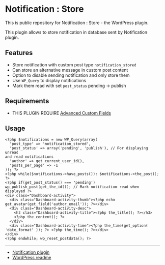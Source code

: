 # Notification : Store

This is public repository for Notification : Store - the WordPress plugin.

This plugin allows to store notification in database sent by Notification plugin.

## Features

* Store notification with custom post type `notification_stored`
* Can store an alternative message in custom post content
* Option to disable sending notification and only store them
* Use `WP_Query` to display notifications
* Mark them read with set `post_status` pending -> publish

## Requirements

* THIS PLUGIN REQUIRE [Advanced Custom Fields](https://wordpress.org/plugins/advanced-custom-fields/)

## Usage

```
<?php $notifications = new WP_Query(array(
  'post_type' => 'notification_stored',
  'post_status' => array('pending', 'publish'), // For displaying unread
and read notifications
  'author' => get_current_user_id(),
  'posts_per_page' => -1
)); ?>
<?php while($notifications->have_posts()): $notifications->the_post(); ?>
<?php if(get_post_status() === 'pending') wp_publish_post(get_the_id()); // Mark notification read when displayed ?>
<div class="Dashboard-activity">
  <div class="Dashboard-activity-thumb"><?php echo get_avatar(get_field('author_email')); ?></div>
  <div class="Dashboard-activity-desc">
    <h3 class="Dashboard-activity-title"><?php the_title(); ?></h3>
    <?php the_content(); ?>
  </div>
  <div class="Dashboard-activity-time"><?php the_time(get_option( 'date_format' )); ?> <?php the_time(); ?></div>
</div>
<?php endwhile; wp_reset_postdata(); ?>
```

---

* [Notification plugin](https://github.com/Kubitomakita/Notification)
* [WordPress readme](https://github.com/HugoPoi/wp-notification-store/blob/master/readme.txt)
